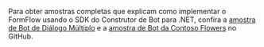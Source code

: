 Para obter amostras completas que explicam como implementar o FormFlow usando o SDK do Construtor de Bot para .NET, confira a <a href="https://github.com/Microsoft/BotBuilder-Samples/tree/master/CSharp/core-MultiDialogs" target="_blank">amostra de Bot de Diálogo Múltiplo</a> e a <a href="https://github.com/Microsoft/BotBuilder-Samples/tree/master/CSharp/demo-ContosoFlowers" target="_blank">amostra de Bot da Contoso Flowers</a> no GitHub.

